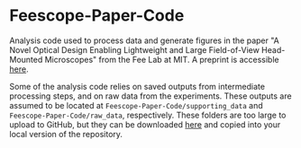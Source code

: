 # Feescope-Paper-Code
Analysis code used to process data and generate figures in the paper "A Novel Optical Design Enabling Lightweight and Large Field-of-View Head-Mounted Microscopes" from the Fee Lab at MIT. A preprint is accessible [here](https://www.biorxiv.org/content/10.1101/2021.09.03.458947v2).

Some of the analysis code relies on saved outputs from intermediate processing steps, and on raw data from the experiments. These outputs are assumed to be located at `Feescope-Paper-Code/supporting_data` and `Feescope-Paper-Code/raw_data`, respectively. These folders are too large to upload to GitHub, but they can be downloaded [here](https://www.academictorrents.com) and copied into your local version of the repository.
